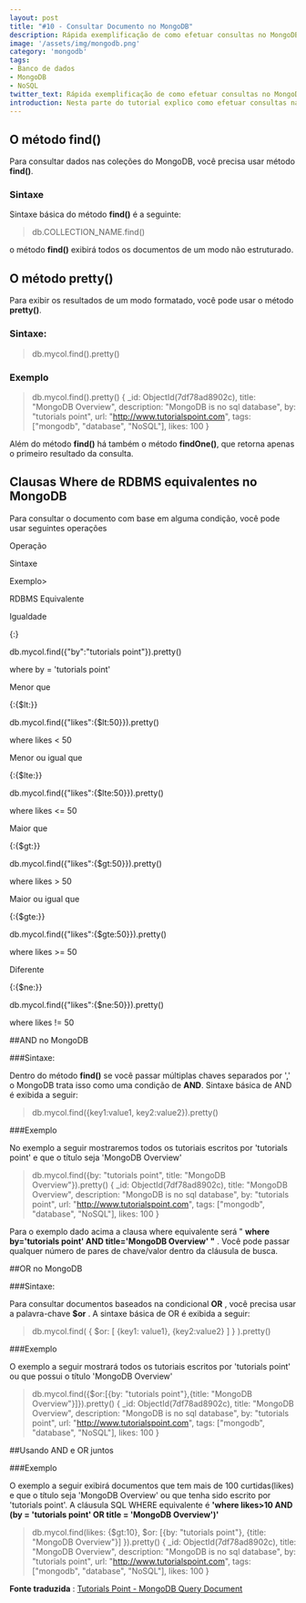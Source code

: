 ```yaml
---
layout: post
title: "#10 - Consultar Documento no MongoDB"
description: Rápida exemplificação de como efetuar consultas no MongoDB.
image: '/assets/img/mongodb.png'
category: 'mongodb'
tags:
- Banco de dados
- MongoDB
- NoSQL
twitter_text: Rápida exemplificação de como efetuar consultas no MongoDB.
introduction: Nesta parte do tutorial explico como efetuar consultas nas coleções no MongoDB.
---
```

## O método find()

Para consultar dados nas coleções do MongoDB, você precisa usar método **find()**.

### Sintaxe

Sintaxe básica do método **find()** é a seguinte:

>db.COLLECTION_NAME.find()

o método **find()** exibirá todos os documentos de um modo não estruturado.

## O método pretty()

Para exibir os resultados de um modo formatado, você pode usar o método **pretty()**.

### Sintaxe:

>db.mycol.find().pretty()

### Exemplo

>db.mycol.find().pretty()
{
   _id: ObjectId(7df78ad8902c),
   title: "MongoDB Overview",
   description: "MongoDB is no sql database",
   by: "tutorials point",
   url: "http://www.tutorialspoint.com",
   tags: ["mongodb", "database", "NoSQL"],
   likes: 100
}
>
Além do método **find()** há também o método **findOne()**, que retorna apenas o primeiro resultado da consulta.

## Clausas Where de RDBMS equivalentes no MongoDB

Para consultar o documento com base em alguma condição, você pode usar seguintes operações

Operação

Sintaxe

Exemplo>

RDBMS Equivalente

Igualdade

{<key>:<value>}

db.mycol.find({"by":"tutorials point"}).pretty()

where by = 'tutorials point'

Menor que

{<key>:{$lt:<value>}}

db.mycol.find({"likes":{$lt:50}}).pretty()

where likes < 50

Menor ou igual que

{<key>:{$lte:<value>}}

db.mycol.find({"likes":{$lte:50}}).pretty()

where likes <= 50

Maior que

{<key>:{$gt:<value>}}

db.mycol.find({"likes":{$gt:50}}).pretty()

where likes > 50

Maior ou igual que

{<key>:{$gte:<value>}}

db.mycol.find({"likes":{$gte:50}}).pretty()

where likes >= 50

Diferente

{<key>:{$ne:<value>}}

db.mycol.find({"likes":{$ne:50}}).pretty()

where likes != 50

##AND no MongoDB


###Sintaxe:

Dentro do método 
**find()**
 se você passar múltiplas chaves separados por ',' o MongoDB trata isso como uma condição de 
**AND**. Sintaxe básica de AND é exibida a seguir:

>db.mycol.find({key1:value1, key2:value2}).pretty()

###Exemplo

No exemplo a seguir mostraremos todos os tutoriais escritos por 'tutorials point' e que o título seja 'MongoDB Overview'

>db.mycol.find({by: "tutorials point", title: "MongoDB Overview"}).pretty()
{
   _id: ObjectId(7df78ad8902c),
   title: "MongoDB Overview",
   description: "MongoDB is no sql database",
   by: "tutorials point",
   url: "http://www.tutorialspoint.com",
   tags: ["mongodb", "database", "NoSQL"],
   likes: 100
}
>
Para o exemplo dado acima a clausa where equivalente será "
**where by='tutorials point' AND title='MongoDB Overview' "**
. Você pode passar qualquer número de pares de chave/valor dentro da cláusula de busca.

##OR no MongoDB


###Sintaxe:

Para consultar documentos baseados na condicional 
**OR**
, você precisa usar a palavra-chave 
**$or**
. A sintaxe básica de OR é exibida a seguir:

>db.mycol.find(
   {
      $or: [
             {key1: value1}, {key2:value2}
      ]
   }
).pretty()

###Exemplo

O exemplo a seguir mostrará todos os tutoriais escritos por 'tutorials point' ou que possui o título 'MongoDB Overview'

>db.mycol.find({$or:[{by: "tutorials point"},{title: "MongoDB Overview"}]}).pretty()
{
   _id: ObjectId(7df78ad8902c),
   title: "MongoDB Overview",
   description: "MongoDB is no sql database",
   by: "tutorials point",
   url: "http://www.tutorialspoint.com",
   tags: ["mongodb", "database", "NoSQL"],
   likes: 100
}
>

##Usando AND e OR juntos


###Exemplo

O exemplo a seguir exibirá documentos que tem mais de 100 curtidas(likes) e que o título seja 'MongoDB Overview' ou que tenha sido escrito por 'tutorials point'. A cláusula SQL WHERE equivalente é 
**'where likes>10 AND (by = 'tutorials point' OR title = 'MongoDB Overview')'**


>db.mycol.find(likes: {$gt:10}, $or: [{by: "tutorials point"}, {title: "MongoDB Overview"}] }).pretty()
{
   _id: ObjectId(7df78ad8902c),
   title: "MongoDB Overview",
   description: "MongoDB is no sql database",
   by: "tutorials point",
   url: "http://www.tutorialspoint.com",
   tags: ["mongodb", "database", "NoSQL"],
   likes: 100
}
 


**Fonte traduzida**
:
[Tutorials Point - MongoDB Query Document](http://www.tutorialspoint.com/mongodb/mongodb_query_document.htm)

